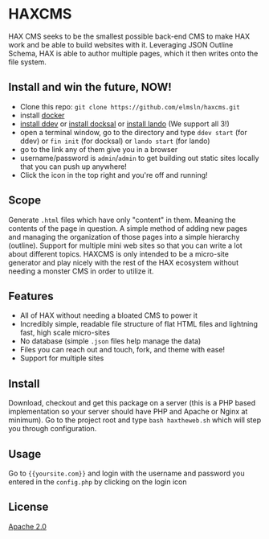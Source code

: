 # HAXCMS
HAX CMS seeks to be the smallest possible back-end CMS to make HAX work and be able to build websites with it. Leveraging JSON Outline Schema, HAX is able to author multiple pages, which it then writes onto the file system.

## Install and win the future, NOW!
- Clone this repo: `git clone https://github.com/elmsln/haxcms.git`
- install [docker](https://store.docker.com/search?type=edition&offering=community)
- [install ddev](https://ddev.readthedocs.io/en/latest/#installation) or [install docksal](https://docksal.io/installation/) or [install lando](https://docs.devwithlando.io/installation/installing.html) (We support all 3!)
- open a terminal window, go to the directory and type `ddev start` (for ddev) or `fin init` (for docksal) or `lando start` (for lando)
- go to the link any of them give you in a browser
- username/password is `admin`/`admin` to get building out static sites locally that you can push up anywhere!
- Click the icon in the top right and you're off and running!

## Scope
Generate `.html` files which have only "content" in them. Meaning the contents of the page in question. A simple method of adding new pages and managing the organization of those pages into a simple hierarchy (outline). Support for multiple mini web sites so that you can write a lot about different topics. HAXCMS is only intended to be a micro-site generator and play nicely with the rest of the HAX ecosystem without needing a monster CMS in order to utilize it.

## Features
- All of HAX without needing a bloated CMS to power it
- Incredibly simple, readable file structure of flat HTML files and lightning fast, high scale micro-sites
- No database (simple `.json` files help manage the data)
- Files you can reach out and touch, fork, and theme with ease!
- Support for multiple sites

## Install
Download, checkout and get this package on a server (this is a PHP based implementation so your server should have PHP and Apache or Nginx at minimum). Go to the project root and type `bash haxtheweb.sh` which will step you through configuration.

## Usage
Go to `{{yoursite.com}}` and login with the username and password you entered in the `config.php` by clicking on the login icon

## License
[Apache 2.0](LICENSE.md)

